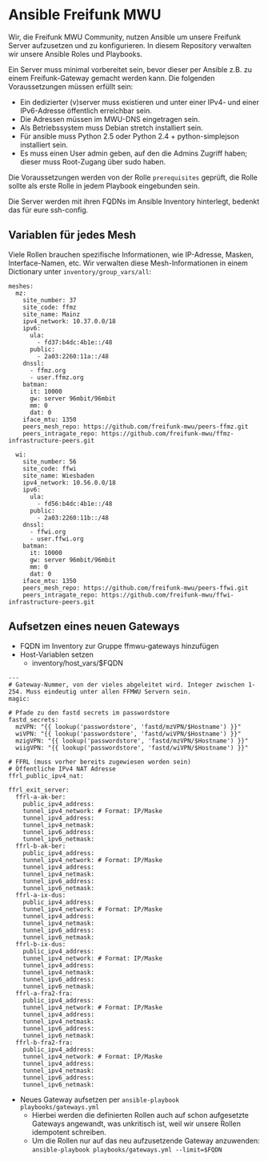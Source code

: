 # Ansible Freifunk MWU

Wir, die Freifunk MWU Community, nutzen Ansible um unsere Freifunk Server aufzusetzen und zu konfigurieren. In
diesem Repository verwalten wir unsere Ansible Roles und Playbooks.

Ein Server muss minimal vorbereitet sein, bevor dieser per Ansible z.B. zu einem Freifunk-Gateway gemacht werden 
kann. Die folgenden Voraussetzungen müssen erfüllt sein:

- Ein dedizierter (v)server muss existieren und unter einer IPv4- und einer IPv6-Adresse öffentlich erreichbar sein.
- Die Adressen müssen im MWU-DNS eingetragen sein.
- Als Betriebssystem muss Debian stretch installiert sein.
- Für ansible muss Python 2.5 oder Python 2.4 + python-simplejson installiert sein.
- Es muss einen User admin geben, auf den die Admins Zugriff haben; dieser muss Root-Zugang über sudo haben.

Die Voraussetzungen werden von der Rolle `prerequisites` geprüft, die Rolle sollte als erste Rolle in jedem
Playbook eingebunden sein.

Die Server werden mit ihren FQDNs im Ansible Inventory hinterlegt, bedenkt das für eure ssh-config.

## Variablen für jedes Mesh

Viele Rollen brauchen spezifische Informationen, wie IP-Adresse, Masken, Interface-Namen, etc.
Wir verwalten diese Mesh-Informationen in einem Dictionary unter `inventory/group_vars/all`:

```
meshes:
  mz:
    site_number: 37
    site_code: ffmz
    site_name: Mainz
    ipv4_network: 10.37.0.0/18
    ipv6:
      ula:
        - fd37:b4dc:4b1e::/48
      public:
        - 2a03:2260:11a::/48
    dnssl:
      - ffmz.org
      - user.ffmz.org
    batman:
      it: 10000
      gw: server 96mbit/96mbit
      mm: 0
      dat: 0
    iface_mtu: 1350
    peers_mesh_repo: https://github.com/freifunk-mwu/peers-ffmz.git
    peers_intragate_repo: https://github.com/freifunk-mwu/ffmz-infrastructure-peers.git

  wi:
    site_number: 56
    site_code: ffwi
    site_name: Wiesbaden
    ipv4_network: 10.56.0.0/18
    ipv6:
      ula:
        - fd56:b4dc:4b1e::/48
      public:
        - 2a03:2260:11b::/48
    dnssl:
      - ffwi.org
      - user.ffwi.org
    batman:
      it: 10000
      gw: server 96mbit/96mbit
      mm: 0
      dat: 0
    iface_mtu: 1350
    peers_mesh_repo: https://github.com/freifunk-mwu/peers-ffwi.git
    peers_intragate_repo: https://github.com/freifunk-mwu/ffwi-infrastructure-peers.git
```


## Aufsetzen eines neuen Gateways

- FQDN im Inventory zur Gruppe ffmwu-gateways hinzufügen
- Host-Variablen setzen
  - inventory/host_vars/$FQDN

```
---
# Gateway-Nummer, von der vieles abgeleitet wird. Integer zwischen 1-254. Muss eindeutig unter allen FFMWU Servern sein.
magic: 

# Pfade zu den fastd secrets im passwordstore
fastd_secrets:
  mzVPN: "{{ lookup('passwordstore', 'fastd/mzVPN/$Hostname') }}"
  wiVPN: "{{ lookup('passwordstore', 'fastd/wiVPN/$Hostname') }}"
  mzigVPN: "{{ lookup('passwordstore', 'fastd/mzVPN/$Hostname') }}"
  wiigVPN: "{{ lookup('passwordstore', 'fastd/wiVPN/$Hostname') }}"

# FFRL (muss vorher bereits zugewiesen worden sein)
# Öffentliche IPv4 NAT Adresse
ffrl_public_ipv4_nat:

ffrl_exit_server:
  ffrl-a-ak-ber:
    public_ipv4_address: 
    tunnel_ipv4_network: # Format: IP/Maske
    tunnel_ipv4_address: 
    tunnel_ipv4_netmask: 
    tunnel_ipv6_address: 
    tunnel_ipv6_netmask: 
  ffrl-b-ak-ber:
    public_ipv4_address: 
    tunnel_ipv4_network: # Format: IP/Maske
    tunnel_ipv4_address: 
    tunnel_ipv4_netmask: 
    tunnel_ipv6_address: 
    tunnel_ipv6_netmask: 
  ffrl-a-ix-dus:
    public_ipv4_address: 
    tunnel_ipv4_network: # Format: IP/Maske
    tunnel_ipv4_address: 
    tunnel_ipv4_netmask: 
    tunnel_ipv6_address: 
    tunnel_ipv6_netmask: 
  ffrl-b-ix-dus:
    public_ipv4_address: 
    tunnel_ipv4_network: # Format: IP/Maske
    tunnel_ipv4_address: 
    tunnel_ipv4_netmask: 
    tunnel_ipv6_address: 
    tunnel_ipv6_netmask: 
  ffrl-a-fra2-fra:
    public_ipv4_address: 
    tunnel_ipv4_network: # Format: IP/Maske
    tunnel_ipv4_address: 
    tunnel_ipv4_netmask: 
    tunnel_ipv6_address: 
    tunnel_ipv6_netmask: 
  ffrl-b-fra2-fra:
    public_ipv4_address: 
    tunnel_ipv4_network: # Format: IP/Maske
    tunnel_ipv4_address: 
    tunnel_ipv4_netmask: 
    tunnel_ipv6_address: 
    tunnel_ipv6_netmask: 

```
- Neues Gateway aufsetzen per `ansible-playbook playbooks/gateways.yml`
  - Hierbei werden die definierten Rollen auch auf schon aufgesetzte Gateways angewandt, was unkritisch ist, weil wir unsere Rollen idempotent schreiben.
  - Um die Rollen nur auf das neu aufzusetzende Gateway anzuwenden: `ansible-playbook playbooks/gateways.yml --limit=$FQDN`
